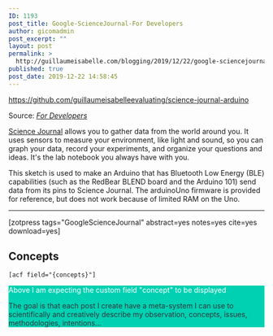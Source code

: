 ```yaml
---
ID: 1193
post_title: Google-ScienceJournal-For Developers
author: gicomadmin
post_excerpt: ""
layout: post
permalink: >
  http://guillaumeisabelle.com/blogging/2019/12/22/google-sciencejournal-for-developers/
published: true
post_date: 2019-12-22 14:58:45
---
```

https://github.com/guillaumeisabelleevaluating/science-journal-arduino

Source: *[For Developers][1]*

<!-- wp:paragraph -->

[Science Journal][2] allows you to gather data from the world around you. It uses sensors to measure your environment, like light and sound, so you can graph your data, record your experiments, and organize your questions and ideas. It's the lab notebook you always have with you.

<!-- /wp:paragraph -->

<!-- wp:paragraph -->

This sketch is used to make an Arduino that has Bluetooth Low Energy (BLE) capabilities (such as the RedBear BLEND board and the Arduino 101) send data from its pins to Science Journal. The arduinoUno firmware is provided for reference, but does not work because of limited RAM on the Uno.

<!-- /wp:paragraph -->

<!-- wp:separator -->

<hr class="wp-block-separator" />

<!-- /wp:separator -->

<!-- wp:paragraph -->

[zotpress tags="GoogleScienceJournal" abstract=yes notes=yes cite=yes download=yes]

<!-- /wp:paragraph -->

<!-- wp:paragraph -->



<!-- /wp:paragraph -->

<!-- wp:more -->

<!--more-->

<!-- /wp:more -->

<!-- wp:heading -->

## Concepts

<!-- /wp:heading -->

<!-- wp:paragraph -->

`[acf field="{concepts}"]`

<!-- /wp:paragraph -->

<!-- wp:atomic-blocks/ab-notice {"noticeTitle":"Above I am expecting the custom field \u0022concept\u0022 to be displayed"} -->

<div style="color:#32373c;background-color:#00d1b2" class="wp-block-atomic-blocks-ab-notice ab-font-size-18 ab-block-notice" data-id="435bdb">
  <div class="ab-notice-title" style="color:#fff">
    <p>
      Above I am expecting the custom field "concept" to be displayed
    </p>
  </div>
  
  <div class="ab-notice-text" style="border-color:#00d1b2">
    <p>
      The goal is that each post I create have a meta-system I can use to scientifically and creatively describe my observation, concepts, issues, methodologies, intentions...
    </p>
  </div>
</div>

<!-- /wp:atomic-blocks/ab-notice -->

 [1]: https://sciencejournal.withgoogle.com/developers/
 [2]: https://play.google.com/store/apps/details?id=com.google.android.apps.forscience.whistlepunk